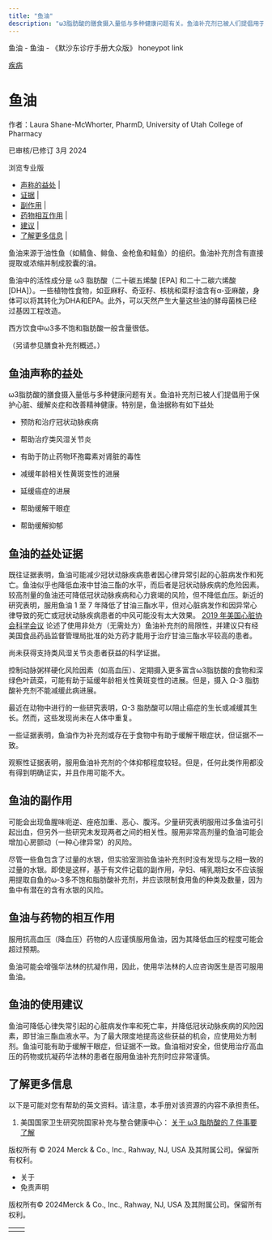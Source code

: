 ```yaml
---
title: "鱼油"
description: "ω3脂肪酸的膳食摄入量低与多种健康问题有关。鱼油补充剂已被人们提倡用于保护心脏、缓解炎症和改善精神健康。特别是，鱼油据称有如下益处"
---
```


﻿鱼油 \- 鱼油 \- 《默沙东诊疗手册大众版》 honeypot link



[疾病](https://www.merckmanuals.com/home/resourcespages/healthyliving_rel2.3)

# 鱼油

作者：Laura Shane-McWhorter, PharmD, University of Utah College of Pharmacy

已审核/已修订 3月 2024

浏览专业版

- [声称的益处](#声称的益处_v61151404_zh) \|
- [证据](#证据_v61151425_zh) \|
- [副作用](#副作用_v61151440_zh) \|
- [药物相互作用](#药物相互作用_v61151449_zh) \|
- [建议](#建议_v61151458_zh) \|
- [了解更多信息](#了解更多信息_v88388130_zh) \|

鱼油来源于油性鱼（如鲭鱼、鲱鱼、金枪鱼和鲑鱼）的组织。鱼油补充剂含有直接提取或浓缩并制成胶囊的油。

鱼油中的活性成分是 ω3 脂肪酸（二十碳五烯酸 \[EPA\] 和二十二碳六烯酸 \[DHA\]）。一些植物性食物，如亚麻籽、奇亚籽、核桃和菜籽油含有α-亚麻酸，身体可以将其转化为DHA和EPA。此外，可以天然产生大量这些油的酵母菌株已经过基因工程改造。

西方饮食中ω3多不饱和脂肪酸一般含量很低。

（另请参见膳食补充剂概述。）

## 鱼油声称的益处

ω3脂肪酸的膳食摄入量低与多种健康问题有关。鱼油补充剂已被人们提倡用于保护心脏、缓解炎症和改善精神健康。特别是，鱼油据称有如下益处

- 预防和治疗冠状动脉疾病

- 帮助治疗类风湿关节炎

- 有助于防止药物环孢霉素对肾脏的毒性

- 减缓年龄相关性黄斑变性的进展

- 延缓癌症的进展

- 帮助缓解干眼症

- 帮助缓解抑郁


## 鱼油的益处证据

既往证据表明，鱼油可能减少冠状动脉疾病患者因心律异常引起的心脏病发作和死亡。鱼油似乎也降低血液中甘油三酯的水平，而后者是冠状动脉疾病的危险因素。较高剂量的鱼油还可降低冠状动脉疾病和心力衰竭的风险，但不降低血压。新近的研究表明，服用鱼油 1 至 7 年降低了甘油三酯水平，但对心脏病发作和因异常心律导致的死亡或冠状动脉疾病患者的中风可能没有太大效果。 [2019 年美国心脏协会科学会议](https://pubmed.ncbi.nlm.nih.gov/31422671/) 论述了使用非处方（无需处方）鱼油补充剂的局限性，并建议只有经美国食品药品监督管理局批准的处方药才能用于治疗甘油三酯水平较高的患者。

尚未获得支持类风湿关节炎患者获益的科学证据。

控制动脉粥样硬化风险因素（如高血压）、定期摄入更多富含ω3脂肪酸的食物和深绿色叶蔬菜，可能有助于延缓年龄相关性黄斑变性的进展。但是，摄入 Ω-3 脂肪酸补充剂不能减缓此病进展。

最近在动物中进行的一些研究表明，Ω-3 脂肪酸可以阻止癌症的生长或减缓其生长。然而，这些发现尚未在人体中重复。

一些证据表明，鱼油作为补充剂或存在于食物中有助于缓解干眼症状，但证据不一致。

观察性证据表明，服用鱼油补充剂的个体抑郁程度较轻。但是，任何此类作用都没有得到明确证实，并且作用可能不大。

## 鱼油的副作用

可能会出现鱼腥味呃逆、痤疮加重、恶心、腹泻。少量研究表明服用过多鱼油可引起出血，但另外一些研究未发现两者之间的相关性。服用非常高剂量的鱼油可能会增加心房颤动（一种心律异常）的风险。

尽管一些鱼包含了过量的水银，但实验室测验鱼油补充剂时没有发现与之相一致的过量的水银。即使是这样，基于有文件记载的副作用，孕妇、哺乳期妇女不应该服用提取自鱼的ω-3多不饱和脂肪酸补充剂，并应该限制食用鱼的种类及数量，因为鱼中有潜在的含有水银的风险。

## 鱼油与药物的相互作用

服用抗高血压（降血压）药物的人应谨慎服用鱼油，因为其降低血压的程度可能会超过预期。

鱼油可能会增强华法林的抗凝作用，因此，使用华法林的人应咨询医生是否可服用鱼油。

## 鱼油的使用建议

鱼油可降低心律失常引起的心脏病发作率和死亡率，并降低冠状动脉疾病的风险因素，即甘油三酯血液水平。为了最大限度地提高这些获益的机会，应使用处方制剂。鱼油可能有助于缓解干眼症，但证据不一致。鱼油相对安全，但使用治疗高血压的药物或抗凝药华法林的患者在服用鱼油补充剂时应非常谨慎。

## 了解更多信息

以下是可能对您有帮助的英文资料。请注意，本手册对该资源的内容不承担责任。

1. 美国国家卫生研究院国家补充与整合健康中心： [关于 ω3 脂肪酸的 7 件事要了解](https://www.nccih.nih.gov/health/tips/things-to-know-about-omega-fatty-acids)




版权所有 © 2024
Merck & Co., Inc., Rahway, NJ, USA 及其附属公司。保留所有权利。

- 关于
- 免责声明

版权所有© 2024Merck & Co., Inc., Rahway, NJ, USA 及其附属公司。保留所有权利。

|     |     |
| --- | --- |
|  |  |